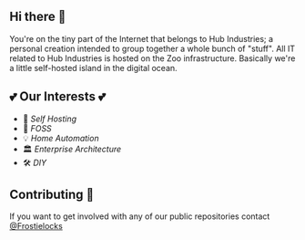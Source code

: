 ## Hi there 👋
You're on the tiny part of the Internet that belongs to Hub Industries; a personal creation intended to group together a whole bunch of "stuff".
All IT related to Hub Industries is hosted on the Zoo infrastructure.
Basically we're a little self-hosted island in the digital ocean. 

## 💕 Our Interests 💕
* 🚀 _Self Hosting_
* 🐧 _FOSS_
* 💡 _Home Automation_
* 🏛️ _Enterprise Architecture_
* 🛠️ _DIY_

## Contributing 🌈
If you want to get involved with any of our public repositories contact [@Frostielocks](https://github.com/Frostielocks)
